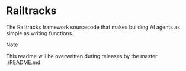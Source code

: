 # Railtracks

The Railtracks framework sourcecode that makes building AI agents as simple as writing functions.

> [!NOTE]
> This readme will be overwritten during releases by the master ./README.md. 